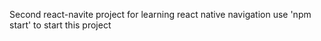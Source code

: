 Second react-navite project for learning react native navigation
use 'npm start' to start this project